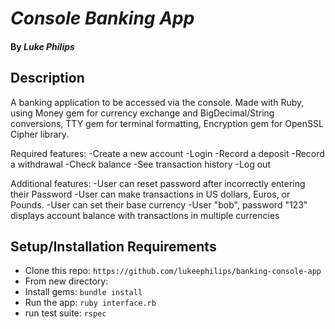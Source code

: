 # _Console Banking App_

#### By _*Luke Philips*_

## Description
A banking application to be accessed via the console. Made with Ruby, using Money gem for currency exchange and BigDecimal/String conversions, TTY gem for terminal formatting, Encryption gem for OpenSSL Cipher library.

Required features:
-Create a new account
-Login
-Record a deposit
-Record a withdrawal
-Check balance
-See transaction history
-Log out

Additional features:
-User can reset password after incorrectly entering their Password
-User can make transactions in US dollars, Euros, or Pounds.
-User can set their base currency
-User "bob", password "123" displays account balance with transactions in multiple currencies

## Setup/Installation Requirements

* Clone this repo: `https://github.com/lukeephilips/banking-console-app`
* From new directory:
* Install gems: `bundle install`
* Run the app: `ruby interface.rb`
* run test suite: `rspec`
